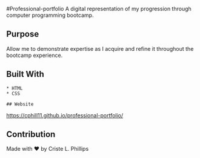 #Professional-portfolio
  A digital representation of my progression through computer programming bootcamp.

  ## Purpose
  Allow me to demonstrate expertise as I acquire and refine it throughout the bootcamp experience.
  
  ## Built With
    * HTML
    * CSS

	## Website
  https://cphill11.github.io/professional-portfolio/
	
  ## Contribution
  Made with ❤️ by Criste L. Phillips
